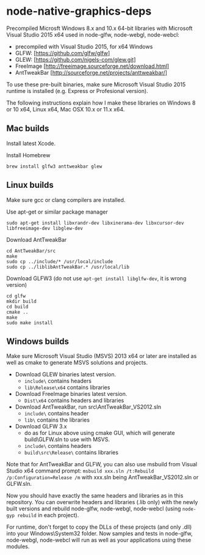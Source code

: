 # node-native-graphics-deps
Precompiled Microsft Windows 8.x and 10.x 64-bit libraries with Microsoft Visual Studio 2015 x64 used in node-glfw, node-webgl, node-webcl:
- precompiled with Visual Studio 2015, for x64 Windows
- GLFW: [https://github.com/glfw/glfw]
- GLEW: [https://github.com/nigels-com/glew.git]
- FreeImage [http://freeimage.sourceforge.net/download.html]
- AntTweakBar [http://sourceforge.net/projects/anttweakbar/]

To use these pre-built binaries, make sure Microsoft Visual Studio 2015 runtime is installed (e.g. Express or Profesional version).

The following instructions explain how I make these libraries on Windows 8 or 10 x64, Linux x64, Mac OSX 10.x or 11.x x64.

Mac builds
----------
Install latest Xcode.

Install Homebrew
```
brew install glfw3 anttweakbar glew
```

Linux builds
------------
Make sure gcc or clang compilers are installed.

Use apt-get or similar package manager
```
sudo apt-get install libxrandr-dev libxinerama-dev libxcursor-dev libfreeimage-dev libglew-dev
```

Download AntTweakBar
```
cd AntTweakBar/src
make
sudo cp ../include/* /usr/local/include
sudo cp ../liblibAntTweakBar.* /usr/local/lib
```

Download GLFW3 (do not use ```apt-get install libglfw-dev```, it is wrong version)
```
cd glfw
mkdir build
cd build
cmake ..
make
sudo make install
```

Windows builds
--------------
Make sure Microsoft Visual Studio (MSVS) 2013 x64 or later are installed as well as cmake to generate MSVS solutions and projects.

- Download GLEW binaries latest version.
  - ```include\``` contains headers
  - ```lib\Release\x64``` contains libraries
- Download FreeImage binaries latest version. 
  - ```Dist\x64``` contains headers and libraries
- Download AntTweakBar, run src\AntTweakBar_VS2012.sln
  - ```include\``` contains header
  - ```lib\``` contains the libraries
- Download GLFW 3.x
  - do as for Linux above using cmake GUI, which will generate build\GLFW.sln to use with MSVS.
  - ```include\``` contains headers
  - ```build\src\Release\``` contains libraries

Note that for AntTweakBar and GLFW, you can also use msbuild from Visual Studio x64 command prompt: ```msbuild xxx.sln /t:Rebuild /p:Configuration=Release /m``` with xxx.sln being AntTweakBar_VS2012.sln or GLFW.sln.

Now you should have exactly the same headers and libraries as in this repository. You can overwrite headers and libraries (.lib only) with the newly built versions and rebuild node-glfw, node-webgl, node-webcl (using ```node-gyp rebuild``` in each project).

For runtime, don't forget to copy the DLLs of these projects (and only .dll) into your Windows\System32 folder. Now samples and tests in node-glfw, node-webgl, node-webcl will run as well as your applications using these modules.


